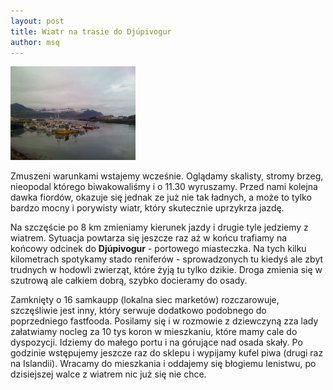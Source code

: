 ```yaml
---
layout: post
title: Wiatr na trasie do Djúpivogur
author: msq
---
```


<a href="/images/news/miejscowa_01.jpg"><img src="/images/news/miejscowa_01_thumb.jpg" class="image left" /></a>

Zmuszeni warunkami wstajemy wcześnie. Oglądamy skalisty, stromy brzeg, nieopodal
którego biwakowaliśmy i o 11.30 wyruszamy. Przed nami kolejna dawka fiordów,
okazuje się jednak ze już nie tak ładnych, a może to tylko bardzo mocny i
porywisty wiatr, który skutecznie uprzykrza jazdę.

Na szczęście po 8 km zmieniamy kierunek jazdy i drugie tyle jedziemy z wiatrem.
Sytuacja powtarza się jeszcze raz aż w końcu trafiamy na końcowy odcinek do
**Djúpivogur** - portowego miasteczka. Na tych kilku kilometrach spotykamy stado
reniferów - sprowadzonych tu kiedyś ale zbyt trudnych w hodowli zwierząt, które
żyją tu tylko dzikie. Droga zmienia się w szutrową ale całkiem dobrą, szybko
docieramy do osady.

Zamknięty o 16 samkaupp (lokalna siec marketów) rozczarowuje, szczęśliwie jest
inny, który serwuje dodatkowo podobnego do poprzedniego fastfooda. Posilamy się
i w rozmowie z dziewczyną zza lady załatwiamy nocleg za 10 tys koron w
mieszkaniu, które mamy cale do dyspozycji. Idziemy do małego portu i na górujące
nad osada skały. Po godzinie wstępujemy jeszcze raz do sklepu i wypijamy kufel
piwa (drugi raz na Islandii).  Wracamy do mieszkania i oddajemy się błogiemu
lenistwu, po dzisiejszej walce z wiatrem nic już się nie chce.
